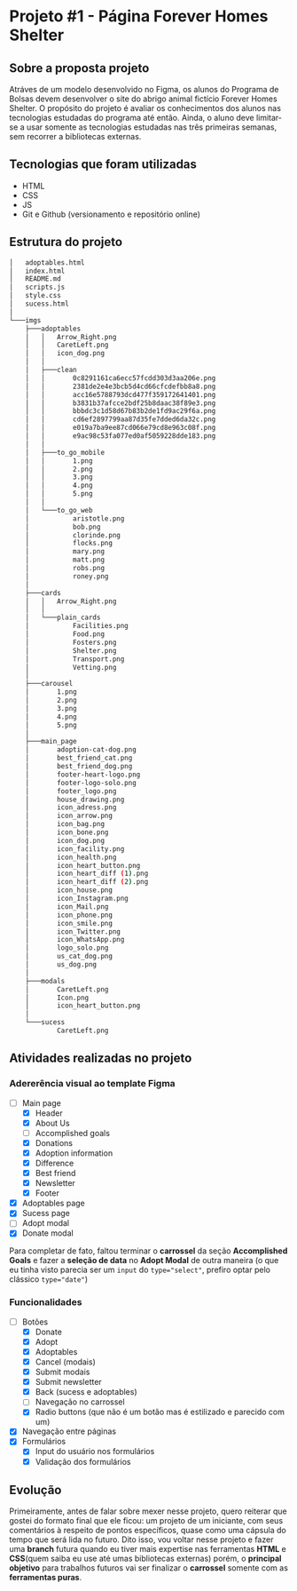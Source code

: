 # Projeto #1 - Página Forever Homes Shelter
## Sobre a proposta projeto
Atráves de um modelo desenvolvido no Figma, os alunos do Programa de Bolsas devem desenvolver o site do abrigo animal fictício Forever Homes Shelter. O propósito do projeto é avaliar os conhecimentos dos alunos nas tecnologias estudadas do programa até então. Ainda, o aluno deve limitar-se a usar somente as tecnologias estudadas nas três primeiras semanas, sem recorrer a bibliotecas externas.
## Tecnologias que foram utilizadas
- HTML
- CSS
- JS
- Git e Github (versionamento e repositório online)
## Estrutura do projeto
```bash
│   adoptables.html
│   index.html
│   README.md
│   scripts.js
│   style.css
│   sucess.html
│
└───imgs
    ├───adoptables
    │   │   Arrow_Right.png
    │   │   CaretLeft.png
    │   │   icon_dog.png
    │   │
    │   ├───clean
    │   │       0c8291161ca6ecc57fcdd303d3aa206e.png
    │   │       2381de2e4e3bcb5d4cd66cfcdefbb8a8.png
    │   │       acc16e5788793dcd477f359172641401.png
    │   │       b3831b37afcce2bdf25b8daac38f89e3.png
    │   │       bbbdc3c1d58d67b83b2de1fd9ac29f6a.png
    │   │       cd6ef2897799aa87d35fe7dded6da32c.png
    │   │       e019a7ba9ee87cd066e79cd8e963c08f.png
    │   │       e9ac98c53fa077ed0af5059228dde183.png
    │   │
    │   ├───to_go_mobile
    │   │       1.png
    │   │       2.png
    │   │       3.png
    │   │       4.png
    │   │       5.png
    │   │
    │   └───to_go_web
    │           aristotle.png
    │           bob.png
    │           clorinde.png
    │           flocks.png
    │           mary.png
    │           matt.png
    │           robs.png
    │           roney.png
    │
    ├───cards
    │   │   Arrow_Right.png
    │   │
    │   └───plain_cards
    │           Facilities.png
    │           Food.png
    │           Fosters.png
    │           Shelter.png
    │           Transport.png
    │           Vetting.png
    │
    ├───carousel
    │       1.png
    │       2.png
    │       3.png
    │       4.png
    │       5.png
    │
    ├───main_page
    │       adoption-cat-dog.png
    │       best_friend_cat.png
    │       best_friend_dog.png
    │       footer-heart-logo.png
    │       footer-logo-solo.png
    │       footer_logo.png
    │       house_drawing.png
    │       icon_adress.png
    │       icon_arrow.png
    │       icon_bag.png
    │       icon_bone.png
    │       icon_dog.png
    │       icon_facility.png
    │       icon_health.png
    │       icon_heart_button.png
    │       icon_heart_diff (1).png
    │       icon_heart_diff (2).png
    │       icon_house.png
    │       icon_Instagram.png
    │       icon_Mail.png
    │       icon_phone.png
    │       icon_smile.png
    │       icon_Twitter.png
    │       icon_WhatsApp.png
    │       logo_solo.png
    │       us_cat_dog.png
    │       us_dog.png
    │
    ├───modals
    │       CaretLeft.png
    │       Icon.png
    │       icon_heart_button.png
    │
    └───sucess
            CaretLeft.png
```
## Atividades realizadas no projeto
### Adererência visual ao template Figma
- [ ] Main page
  - [x] Header
  - [x] About Us
  - [ ] Accomplished goals
  - [x] Donations
  - [x] Adoption information
  - [x] Difference
  - [x] Best friend
  - [x] Newsletter
  - [x] Footer
- [x] Adoptables page
- [x] Sucess page
- [ ] Adopt modal
- [x] Donate modal

Para completar de fato, faltou terminar o **carrossel** da seção **Accomplished Goals** e fazer a **seleção de data** no **Adopt Modal** de outra maneira (o que eu tinha visto parecia ser um `input` do `type="select"`, prefiro optar pelo clássico `type="date"`)

### Funcionalidades
- [ ] Botões
  - [x] Donate
  - [x] Adopt
  - [x] Adoptables
  - [x] Cancel (modais)
  - [x] Submit modais
  - [x] Submit newsletter
  - [x] Back (sucess e adoptables)
  - [ ] Navegação no carrossel
  - [x] Radio buttons (que não é um botão mas é estilizado e parecido com um)
- [x] Navegação entre páginas
- [x] Formulários
  - [x] Input do usuário nos formulários
  - [x] Validação dos formulários

## Evolução
Primeiramente, antes de falar sobre mexer nesse projeto, quero reiterar que gostei do formato final que ele ficou: um projeto de um iniciante, com seus comentários à respeito de pontos específicos, quase como uma cápsula do tempo que será lida no futuro. Dito isso, vou voltar nesse projeto e fazer uma **branch** futura quando eu tiver mais expertise nas ferramentas **HTML** e **CSS**(quem saiba eu use até umas bibliotecas externas) porém, o **principal objetivo** para trabalhos futuros vai ser finalizar o **carrossel** somente com as **ferramentas puras**.